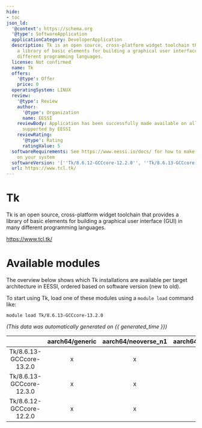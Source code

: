 ```yaml
---
hide:
- toc
json_ld:
  '@context': https://schema.org
  '@type': SoftwareApplication
  applicationCategory: DeveloperApplication
  description: Tk is an open source, cross-platform widget toolchain that provides
    a library of basic elements for building a graphical user interface (GUI) in many
    different programming languages.
  license: Not confirmed
  name: Tk
  offers:
    '@type': Offer
    price: 0
  operatingSystem: LINUX
  review:
    '@type': Review
    author:
      '@type': Organization
      name: EESSI
    reviewBody: Application has been successfully made available on all architectures
      supported by EESSI
    reviewRating:
      '@type': Rating
      ratingValue: 5
  softwareRequirements: See https://www.eessi.io/docs/ for how to make EESSI available
    on your system
  softwareVersion: '[''Tk/8.6.12-GCCcore-12.2.0'', ''Tk/8.6.13-GCCcore-12.3.0'', ''Tk/8.6.13-GCCcore-13.2.0'']'
  url: https://www.tcl.tk/
---
```


Tk
==


Tk is an open source, cross-platform widget toolchain that provides a library of basic elements for building a graphical user interface (GUI) in many different programming languages.

https://www.tcl.tk/
# Available modules


The overview below shows which Tk installations are available per target architecture in EESSI, ordered based on software version (new to old).

To start using Tk, load one of these modules using a `module load` command like:

```shell
module load Tk/8.6.13-GCCcore-13.2.0
```

*(This data was automatically generated on {{ generated_time }})*  

| |aarch64/generic|aarch64/neoverse_n1|aarch64/neoverse_v1|aarch64/nvidia|x86_64/generic|x86_64/amd/zen2|x86_64/amd/zen3|x86_64/amd/zen4|x86_64/intel/haswell|x86_64/intel/sapphirerapids|x86_64/intel/skylake_avx512|
| :---: | :---: | :---: | :---: | :---: | :---: | :---: | :---: | :---: | :---: | :---: | :---: |
|Tk/8.6.13-GCCcore-13.2.0|x|x|x|-|x|x|x|x|x|x|x|
|Tk/8.6.13-GCCcore-12.3.0|x|x|x|-|x|x|x|x|x|x|x|
|Tk/8.6.12-GCCcore-12.2.0|x|x|x|-|x|x|x|x|x|x|x|

